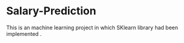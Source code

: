 # Salary-Prediction
This is an machine learning project in which SKlearn library had been implemented   .

